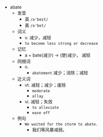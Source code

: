 - abate
  - 发音
    - 英 `/ə'beɪt/`
    - 美 `/ə'bet/`
  - 词义
    - v. 减少，减轻
    - `to become less strong or decrease`
  - 记忆
    - a + bate(减少) → (使)减少， 减轻
  - 同根词
    - n.
      - `abatement` 减少；消除；减轻
  - 近义词
    - vt. 减轻；减少；废除
      - `moderate`
      - `allay`
    - vi. 减轻；失效
      - `to alleviate`
      - `ease off`
  - 例句
    - `We waited for the storm to abate.`
      - 我们等风暴减弱。


